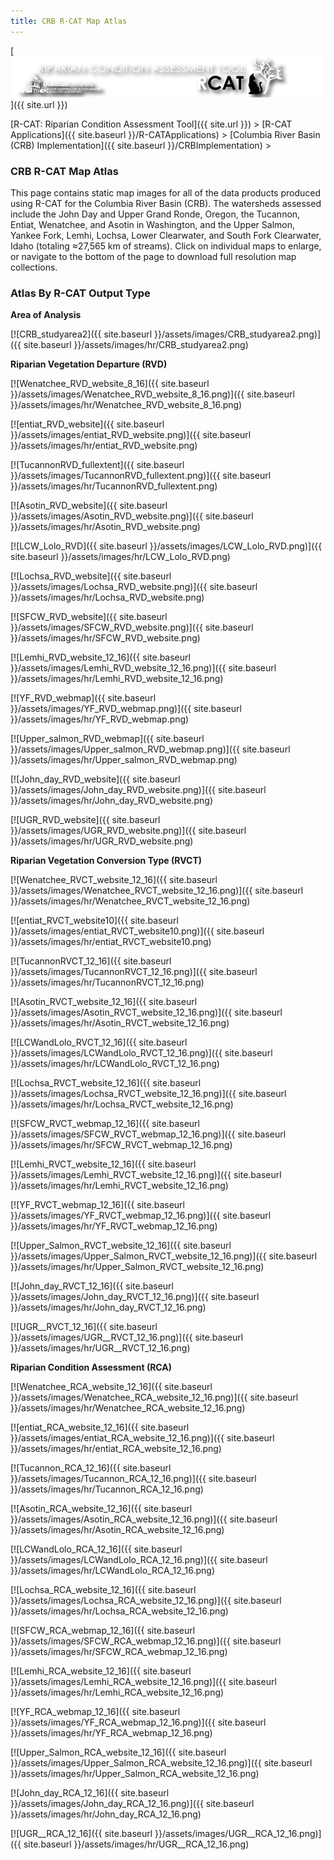 ```yaml
---
title: CRB R-CAT Map Atlas
---
```


[![RCAT_Banner_Web](assets/images/RCAT_Banner_Web.png)]({{ site.url }})



[R-CAT: Riparian Condition Assessment Tool]({{ site.url }})‎ > ‎[R-CAT Applications]({{ site.baseurl }}/R-CATApplications)‎ > ‎‎[Columbia River Basin (CRB) Implementation]({{ site.baseurl }}/CRBImplementation)‎ > ‎

### CRB R-CAT Map Atlas

This page contains static map images for all of the data products produced using R-CAT for the Columbia River Basin (CRB).  The watersheds assessed include the John Day and Upper Grand Ronde, Oregon, the Tucannon, Entiat, Wenatchee, and Asotin in Washington, and the Upper Salmon, Yankee Fork, Lemhi, Lochsa, Lower Clearwater, and South Fork Clearwater, Idaho (totaling ≈27,565 km of streams). Click on individual maps to enlarge, or navigate to the bottom of the page to download full resolution map collections.

### Atlas By R-CAT Output Type

**Area of Analysis**

[![CRB_studyarea2]({{ site.baseurl }}/assets/images/CRB_studyarea2.png)]({{ site.baseurl }}/assets/images/hr/CRB_studyarea2.png)

**Riparian Vegetation Departure (RVD)**



[![Wenatchee_RVD_website_8_16]({{ site.baseurl }}/assets/images/Wenatchee_RVD_website_8_16.png)]({{ site.baseurl }}/assets/images/hr/Wenatchee_RVD_website_8_16.png)

[![entiat_RVD_website]({{ site.baseurl }}/assets/images/entiat_RVD_website.png)]({{ site.baseurl }}/assets/images/hr/entiat_RVD_website.png)

[![TucannonRVD_fullextent]({{ site.baseurl }}/assets/images/TucannonRVD_fullextent.png)]({{ site.baseurl }}/assets/images/hr/TucannonRVD_fullextent.png)

[![Asotin_RVD_website]({{ site.baseurl }}/assets/images/Asotin_RVD_website.png)]({{ site.baseurl }}/assets/images/hr/Asotin_RVD_website.png)

[![LCW_Lolo_RVD]({{ site.baseurl }}/assets/images/LCW_Lolo_RVD.png)]({{ site.baseurl }}/assets/images/hr/LCW_Lolo_RVD.png)

[![Lochsa_RVD_website]({{ site.baseurl }}/assets/images/Lochsa_RVD_website.png)]({{ site.baseurl }}/assets/images/hr/Lochsa_RVD_website.png)

[![SFCW_RVD_website]({{ site.baseurl }}/assets/images/SFCW_RVD_website.png)]({{ site.baseurl }}/assets/images/hr/SFCW_RVD_website.png)

[![Lemhi_RVD_website_12_16]({{ site.baseurl }}/assets/images/Lemhi_RVD_website_12_16.png)]({{ site.baseurl }}/assets/images/hr/Lemhi_RVD_website_12_16.png)

[![YF_RVD_webmap]({{ site.baseurl }}/assets/images/YF_RVD_webmap.png)]({{ site.baseurl }}/assets/images/hr/YF_RVD_webmap.png)

[![Upper_salmon_RVD_webmap]({{ site.baseurl }}/assets/images/Upper_salmon_RVD_webmap.png)]({{ site.baseurl }}/assets/images/hr/Upper_salmon_RVD_webmap.png)

[![John_day_RVD_website]({{ site.baseurl }}/assets/images/John_day_RVD_website.png)]({{ site.baseurl }}/assets/images/hr/John_day_RVD_website.png)

[![UGR_RVD_website]({{ site.baseurl }}/assets/images/UGR_RVD_website.png)]({{ site.baseurl }}/assets/images/hr/UGR_RVD_website.png)



**Riparian Vegetation Conversion Type (RVCT)**

[![Wenatchee_RVCT_website_12_16]({{ site.baseurl }}/assets/images/Wenatchee_RVCT_website_12_16.png)]({{ site.baseurl }}/assets/images/hr/Wenatchee_RVCT_website_12_16.png)

[![entiat_RVCT_website10]({{ site.baseurl }}/assets/images/entiat_RVCT_website10.png)]({{ site.baseurl }}/assets/images/hr/entiat_RVCT_website10.png)

[![TucannonRVCT_12_16]({{ site.baseurl }}/assets/images/TucannonRVCT_12_16.png)]({{ site.baseurl }}/assets/images/hr/TucannonRVCT_12_16.png)

[![Asotin_RVCT_website_12_16]({{ site.baseurl }}/assets/images/Asotin_RVCT_website_12_16.png)]({{ site.baseurl }}/assets/images/hr/Asotin_RVCT_website_12_16.png)

[![LCWandLolo_RVCT_12_16]({{ site.baseurl }}/assets/images/LCWandLolo_RVCT_12_16.png)]({{ site.baseurl }}/assets/images/hr/LCWandLolo_RVCT_12_16.png)

[![Lochsa_RVCT_website_12_16]({{ site.baseurl }}/assets/images/Lochsa_RVCT_website_12_16.png)]({{ site.baseurl }}/assets/images/hr/Lochsa_RVCT_website_12_16.png)

[![SFCW_RVCT_webmap_12_16]({{ site.baseurl }}/assets/images/SFCW_RVCT_webmap_12_16.png)]({{ site.baseurl }}/assets/images/hr/SFCW_RVCT_webmap_12_16.png)

[![Lemhi_RVCT_website_12_16]({{ site.baseurl }}/assets/images/Lemhi_RVCT_website_12_16.png)]({{ site.baseurl }}/assets/images/hr/Lemhi_RVCT_website_12_16.png)

[![YF_RVCT_webmap_12_16]({{ site.baseurl }}/assets/images/YF_RVCT_webmap_12_16.png)]({{ site.baseurl }}/assets/images/hr/YF_RVCT_webmap_12_16.png)

[![Upper_Salmon_RVCT_website_12_16]({{ site.baseurl }}/assets/images/Upper_Salmon_RVCT_website_12_16.png)]({{ site.baseurl }}/assets/images/hr/Upper_Salmon_RVCT_website_12_16.png)

[![John_day_RVCT_12_16]({{ site.baseurl }}/assets/images/John_day_RVCT_12_16.png)]({{ site.baseurl }}/assets/images/hr/John_day_RVCT_12_16.png)

[![UGR__RVCT_12_16]({{ site.baseurl }}/assets/images/UGR__RVCT_12_16.png)]({{ site.baseurl }}/assets/images/hr/UGR__RVCT_12_16.png)



**Riparian Condition Assessment (RCA)**

[![Wenatchee_RCA_website_12_16]({{ site.baseurl }}/assets/images/Wenatchee_RCA_website_12_16.png)]({{ site.baseurl }}/assets/images/hr/Wenatchee_RCA_website_12_16.png)

[![entiat_RCA_website_12_16]({{ site.baseurl }}/assets/images/entiat_RCA_website_12_16.png)]({{ site.baseurl }}/assets/images/hr/entiat_RCA_website_12_16.png)

[![Tucannon_RCA_12_16]({{ site.baseurl }}/assets/images/Tucannon_RCA_12_16.png)]({{ site.baseurl }}/assets/images/hr/Tucannon_RCA_12_16.png)

[![Asotin_RCA_website_12_16]({{ site.baseurl }}/assets/images/Asotin_RCA_website_12_16.png)]({{ site.baseurl }}/assets/images/hr/Asotin_RCA_website_12_16.png)

[![LCWandLolo_RCA_12_16]({{ site.baseurl }}/assets/images/LCWandLolo_RCA_12_16.png)]({{ site.baseurl }}/assets/images/hr/LCWandLolo_RCA_12_16.png)

[![Lochsa_RCA_website_12_16]({{ site.baseurl }}/assets/images/Lochsa_RCA_website_12_16.png)]({{ site.baseurl }}/assets/images/hr/Lochsa_RCA_website_12_16.png)

[![SFCW_RCA_webmap_12_16]({{ site.baseurl }}/assets/images/SFCW_RCA_webmap_12_16.png)]({{ site.baseurl }}/assets/images/hr/SFCW_RCA_webmap_12_16.png)

[![Lemhi_RCA_website_12_16]({{ site.baseurl }}/assets/images/Lemhi_RCA_website_12_16.png)]({{ site.baseurl }}/assets/images/hr/Lemhi_RCA_website_12_16.png)

[![YF_RCA_webmap_12_16]({{ site.baseurl }}/assets/images/YF_RCA_webmap_12_16.png)]({{ site.baseurl }}/assets/images/hr/YF_RCA_webmap_12_16.png)

[![Upper_Salmon_RCA_website_12_16]({{ site.baseurl }}/assets/images/Upper_Salmon_RCA_website_12_16.png)]({{ site.baseurl }}/assets/images/hr/Upper_Salmon_RCA_website_12_16.png)

[![John_day_RCA_12_16]({{ site.baseurl }}/assets/images/John_day_RCA_12_16.png)]({{ site.baseurl }}/assets/images/hr/John_day_RCA_12_16.png)

[![UGR__RCA_12_16]({{ site.baseurl }}/assets/images/UGR__RCA_12_16.png)]({{ site.baseurl }}/assets/images/hr/UGR__RCA_12_16.png)

